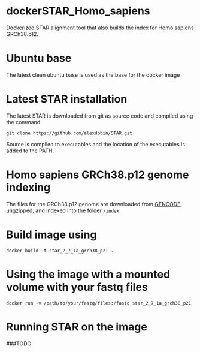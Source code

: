 # dockerSTAR_Homo_sapiens
Dockerized STAR alignment tool that also builds the index for Homo sapiens GRCh38.p12.

# Ubuntu base
The latest clean ubuntu base is used as the base for the docker image

# Latest STAR installation
The latest STAR is downloaded from git as source code and compiled using the command:

```git clone https://github.com/alexdobin/STAR.git```

Source is compiled to executables and the location of the executables is added to the PATH.

# Homo sapiens GRCh38.p12 genome indexing
The files for the GRCh38.p12 genome are downloaded from [GENCODE](gencodegenes.org/human), ungzipped, and indexed into the folder `/index`.

# Build image using

```docker build -t star_2_7_1a_grch38_p21 .```

# Using the image with a mounted volume with your fastq files
```docker run -v /path/to/your/fastq/files:/fastq star_2_7_1a_grch38_p21```

# Running STAR on the image
###TODO
